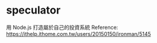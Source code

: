 # speculator
用 Node.js 打造屬於自己的投資系統
Reference: https://ithelp.ithome.com.tw/users/20150150/ironman/5145

